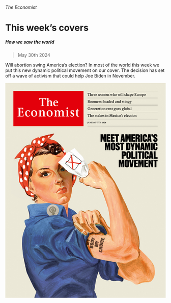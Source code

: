 ###### The Economist

# This week’s covers 

##### How we saw the world 

> May 30th 2024 

Will abortion swing America’s election? In most of the world this week we put this new dynamic political movement on our cover. The  decision has set off a wave of activism that could help Joe Biden in November.

![image](images/20240601_DE_US.jpg) 


